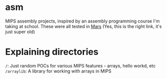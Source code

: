 # asm
MIPS assembly projects, inspired by an assembly programming course I'm taking at school.
These were all tested in [Mars](http://courses.missouristate.edu/KenVollmar/MARS/) (Yes, this is the right link, it's just super old)

# Explaining directories
`/`: Just random POCs for various MIPS features - arrays, hello workd, etc
`/arraylib`: A library for working with arrays in MIPS
